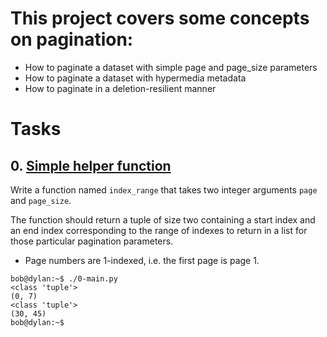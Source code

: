 # This project covers some concepts on pagination:
- How to paginate a dataset with simple page and page_size parameters
- How to paginate a dataset with hypermedia metadata
- How to paginate in a deletion-resilient manner


# Tasks

## 0. [Simple helper function](./0-simple_helper_function.py)

Write a function named ```index_range``` that takes two integer arguments ```page``` and ```page_size```.

The function should return a tuple of size two containing a start index and an end index corresponding to the range of indexes to return in a list for those particular pagination parameters.

- Page numbers are 1-indexed, i.e. the first page is page 1.
```
bob@dylan:~$ ./0-main.py
<class 'tuple'>
(0, 7)
<class 'tuple'>
(30, 45)
bob@dylan:~$
```